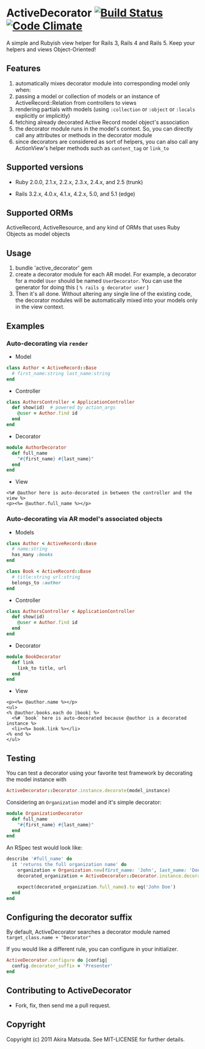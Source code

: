 # ActiveDecorator [![Build Status](https://travis-ci.org/amatsuda/active_decorator.svg?branch=master)](https://travis-ci.org/amatsuda/active_decorator) [![Code Climate](https://codeclimate.com/github/amatsuda/active_decorator/badges/gpa.svg)](https://codeclimate.com/github/amatsuda/active_decorator)

A simple and Rubyish view helper for Rails 3, Rails 4 and Rails 5. Keep your helpers and views Object-Oriented!


## Features ##

1. automatically mixes decorator module into corresponding model only when:
  1. passing a model or collection of models or an instance of ActiveRecord::Relation from controllers to views
  2. rendering partials with models (using `:collection` or `:object` or `:locals` explicitly or implicitly)
  3. fetching already decorated Active Record model object's association
2. the decorator module runs in the model's context. So, you can directly call any attributes or methods in the decorator module
3. since decorators are considered as sort of helpers, you can also call any ActionView's helper methods such as `content_tag` or `link_to`


## Supported versions ##

* Ruby 2.0.0, 2.1.x, 2.2.x, 2.3.x, 2.4.x, and 2.5 (trunk)

* Rails 3.2.x, 4.0.x, 4.1.x, 4.2.x, 5.0, and 5.1 (edge)


## Supported ORMs ##

ActiveRecord, ActiveResource, and any kind of ORMs that uses Ruby Objects as model objects


## Usage ##

1. bundle 'active_decorator' gem
2. create a decorator module for each AR model. For example, a decorator for a model `User` should be named `UserDecorator`.
You can use the generator for doing this ( `% rails g decorator user` )
3. Then it's all done. Without altering any single line of the existing code, the decorator modules will be automatically mixed into your models only in the view context.


## Examples ##

### Auto-decorating via `render` ###

* Model
```ruby
class Author < ActiveRecord::Base
  # first_name:string last_name:string
end
```

* Controller
```ruby
class AuthorsController < ApplicationController
  def show(id)  # powered by action_args
    @user = Author.find id
  end
end
```

* Decorator
```ruby
module AuthorDecorator
  def full_name
    "#{first_name} #{last_name}"
  end
end
```

* View
```erb
<%# @author here is auto-decorated in between the controller and the view %>
<p><%= @author.full_name %></p>
```

### Auto-decorating via AR model's associated objects ###

* Models
```ruby
class Author < ActiveRecord::Base
  # name:string
  has_many :books
end

class Book < ActiveRecord::Base
  # title:string url:string
  belongs_to :author
end
```

* Controller
```ruby
class AuthorsController < ApplicationController
  def show(id)
    @user = Author.find id
  end
end
```

* Decorator
```ruby
module BookDecorator
  def link
    link_to title, url
  end
end
```

* View
```erb
<p><%= @author.name %></p>
<ul>
<% @author.books.each do |book| %>
  <%# `book` here is auto-decorated because @author is a decorated instance %>
  <li><%= book.link %></li>
<% end %>
</ul>
```

## Testing

You can test a decorator using your favorite test framework by decorating the model instance with

```ruby
ActiveDecorator::Decorator.instance.decorate(model_instance)
```

Considering an `Organization` model and it's simple decorator:

```ruby
module OrganizationDecorator
  def full_name
    "#{first_name} #{last_name}"
  end
end
```

An RSpec test would look like:

```ruby
describe '#full_name' do
  it 'returns the full organization name' do
    organization = Organization.new(first_name: 'John', last_name: 'Doe')
    decorated_organization = ActiveDecorator::Decorator.instance.decorate(organization)

    expect(decorated_organization.full_name).to eq('John Doe')
  end
end
```

## Configuring the decorator suffix

By default, ActiveDecorator searches a decorator module named `target_class.name + "Decorator"`

If you would like a different rule, you can configure in your initializer.

```ruby
ActiveDecorator.configure do |config|
  config.decorator_suffix = 'Presenter'
end
```

## Contributing to ActiveDecorator ##

* Fork, fix, then send me a pull request.


## Copyright ##

Copyright (c) 2011 Akira Matsuda. See MIT-LICENSE for further details.
